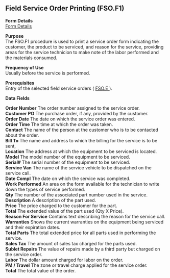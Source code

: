 ##  Field Service Order Printing (FSO.F1)

<PageHeader />

**Form Details**  
[ Form Details ](FSO-F1-1/README.md)   

**Purpose**  
The FSO.F1 procedure is used to print a service order form indicating the
customer, the product to be serviced, and reason for the service, providing
areas for the service technicion to make note of the labor performed and the
materials consumed.

**Frequency of Use**  
Usually before the service is performed.

**Prerequisites**  
Entry of the selected field service orders ( [ FSO.E ](../../../../rover/FS-OVERVIEW/FS-ENTRY/FS-CONTROL/FSO-E) ). 

**Data Fields**

**Order Number** The order number assigned to the service order.  
**Customer PO** The purchase order, if any, provided by the customer.  
**Order Date** The date on which the service order was entered.  
**Order Time** The time at which the order was taken.  
**Contact** The name of the person at the customer who is to be contacted
about the order.  
**Bill To** The name and address to which the billing for the service is to be
sent,  
**Location** The address at which the equipment to be serviced is located.  
**Model** The model number of the equipment to be serviced.  
**Serial#** The serial number of the equipment to be serviced.  
**Service Van** The name of the service vehicle to be dispatched on the
service call.  
**Date Compl** The date on which the service was completed.  
**Work Performed** An area on the form available for the technician to write
down the types of service performed.  
**Qty** The number of the associated part number used in the service.  
**Description** A description of the part used.  
**Price** The price charged to the customer for the part.  
**Total** The extended value of the part used (Qty X Price).  
**Reason For Service** Contains text describing the reason for the service
call.  
**Warranties** Shows the current warranties on the equipment being serviced
and their expiration dates.  
**Total Parts** The total extended price for all parts used in performing the
service.  
**Sales Tax** The amount of sales tax charged for the parts used.  
**Sublet Repairs** The value of repairs made by a third party but charged on
the service order.  
**Labor** The dollar amount charged for labor on the order.  
**PM / Travel** The zone or travel charge applied for the service order.  
**Total** The total value of the order.  
  
<badge text= "Version 8.10.57" vertical="middle" />

<PageFooter />